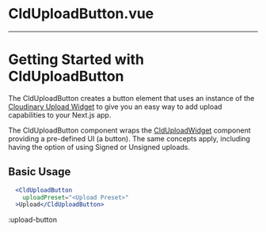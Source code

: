 # CldUploadButton.vue

---

# Getting Started with CldUploadButton

The CldUploadButton creates a button element that uses an instance of the [Cloudinary Upload Widget](https://cloudinary.com/documentation/upload_widget) to give you an easy way to add upload capabilities to your Next.js app.

The CldUploadButton component wraps the [CldUploadWidget](/clduploadwidget) component providing a pre-defined UI (a button). The same concepts apply, including having the option of using Signed or Unsigned uploads.

## Basic Usage

```jsx
  <CldUploadButton
    uploadPreset="<Upload Preset>"
  >Upload</CldUploadButton>
```

:upload-button
